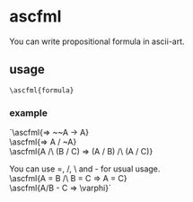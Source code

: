 # ascfml
You can write propositional formula
in ascii-art.

## usage
`\ascfml{formula}`

### example
`\ascfml{=> ~~A -> A}  
\ascfml{=> A \/ ~A}  
\ascfml{A /\ (B \/ C) => (A \/ B) /\ (A \/ C)}  

You can use =, /, \ and - for usual usage.  
\ascfml{A = B /\ B = C => A = C}  
\ascfml{A/B - C => \varphi}`
